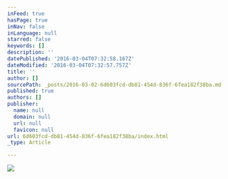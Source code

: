 ```yaml
---
inFeed: true
hasPage: true
inNav: false
inLanguage: null
starred: false
keywords: []
description: ''
datePublished: '2016-03-04T07:32:58.167Z'
dateModified: '2016-03-04T07:32:57.757Z'
title: ''
author: []
sourcePath: _posts/2016-03-02-6d603fcd-db81-454d-836f-6fea182f38ba.md
published: true
authors: []
publisher:
  name: null
  domain: null
  url: null
  favicon: null
url: 6d603fcd-db81-454d-836f-6fea182f38ba/index.html
_type: Article

---
```

![](https://the-grid-user-content.s3-us-west-2.amazonaws.com/60053d0c-1215-4d90-a701-85ea1f6170fc.jpg)